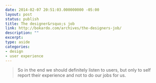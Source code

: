 ```yaml
---
date: 2014-02-07 20:51:03.000000000 -05:00
layout: post
status: publish
title: The designer&rsquo;s job
link: http://bokardo.com/archives/the-designers-job/
description: ""
excerpt:
type: aside
categories:
- design
- user experience
---
```

> So in the end we should definitely listen to users, but only to self report their experience and not to do our jobs for us.